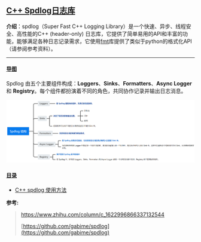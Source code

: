 ## [C++ Spdlog日志库 ](https://github.com/gabime/spdlog)
**介绍**：spdlog（Super Fast C++ Logging Library）是一个快速、异步、线程安全、高性能的C++ (header-only) 日志库，它提供了简单易用的API和丰富的功能，能够满足各种日志记录需求，它使用[fmt](https://github.com/fmtlib/fmt)库提供了类似于python的格式化API（请参阅参考资料）。


-----

#### [导图](#)

Spdlog 由五个主要组件构成：**Loggers**、**Sinks**、**Formatters**、**Async Logger** 和 **Registry**。每个组件都扮演着不同的角色，共同协作记录并输出日志消息。

<img src="./assets/image-20230717195525216.png" alt="image-20230717195525216" width="1200px" />

#### [目录](#)

- [C++ spdlog 使用方法](./contents/001basicUse.md)






**参考:**

> https://www.zhihu.com/column/c_1622996866337132544
> 
> [https://github.com/gabime/spdlog](https://github.com/gabime/spdlog)